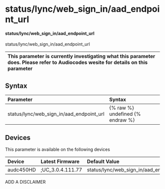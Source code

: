 ﻿---
description: status/lync/web_sign_in/aad_endpoint_url
search: false
---

# status/lync/web_sign_in/aad_endpoint_url

#### status/lync/web_sign_in/aad_endpoint_url

status/lync/web_sign_in/aad_endpoint_url


| This parameter is currently investigating what this parameter does. Please refer to Audiocodes wesite for details on this parameter | 
| :--- |

## Syntax
| Parameter | Syntax |
| :--- | :--- |
|status/lync/web_sign_in/aad_endpoint_url | {% raw %} undefined {% endraw %}|

## Devices
This parameter is available on the following devices

| Device | Latest Firmware | Default Value |
|:---|:---|:---|
| audc450HD | ;UC_3.0.4.111.77 | status/lync/web_sign_in/aad_endpoint_url= 

ADD A DISCLAIMER
